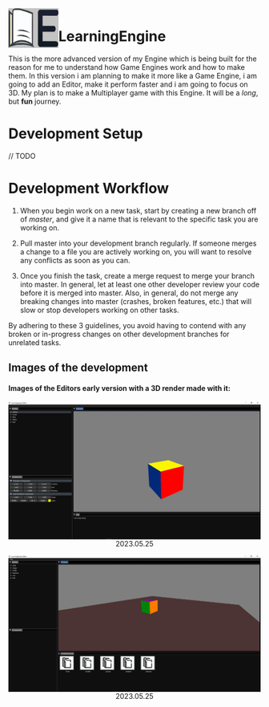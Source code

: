 <img align="left" src="Content/Branding/LOGO.jpg" width="100px"/>

# LearningEngine

This is the more advanced version of my Engine which is being built for the reason for me to understand how Game Engines work and how to make them.
In this version i am planning to make it more like a Game Engine, i am going to add an Editor, make it perform faster and i am going to focus on 
3D. My plan is to make a Multiplayer game with this Engine. It will be a _long_, but **fun** journey.

# Development Setup

// TODO

# Development Workflow

1. When you begin work on a new task, start by creating a new branch off of _master_, and give it a name that is relevant to the specific task you are
working on.

2. Pull master into your development branch regularly. If someone merges a change to a file you are actively working on, you will want to resolve any
conflicts as soon as you can.

3. Once you finish the task, create a merge request to merge your branch into master. In general, let at least one other developer review your code
before it is merged into master. Also, in general, do not merge any breaking changes into master (crashes, broken features, etc.) that will slow or stop
developers working on other tasks.

By adhering to these 3 guidelines, you avoid having to contend with any broken or in-progress changes on other development branches for unrelated tasks.

## Images of the development
#### Images of the Editors early version with a 3D render made with it:
<img align="left" src="Content/Showcasing/editor_sr.JPG"/> 
<p align="center">2023.05.25</p>

<img align="left" src="Content/Showcasing/2023.05.25.JPG"/>  
<p align="center">2023.05.25</p>


